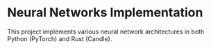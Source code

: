 ﻿# Neural Networks Implementation
This project implements various neural network architectures in both Python (PyTorch) and Rust (Candle).
